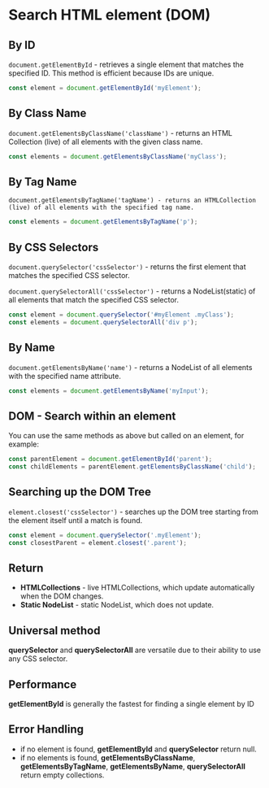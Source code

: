 # Search HTML element (DOM) #

## By ID ##

`document.getElementById` - retrieves a single element that matches the specified ID.
This method is efficient because IDs are unique.

````javascript
const element = document.getElementById('myElement');
````

## By Class Name ## 

`document.getElementsByClassName('className')` - returns an HTML Collection (live) of all elements
with the given class name.

````javascript
const elements = document.getElementsByClassName('myClass');
````

## By Tag Name ##

`document.getElementsByTagName('tagName') - returns an HTMLCollection (live) of all elements with the specified tag name.`

````javascript
const elements = document.getElementsByTagName('p');
````

## By CSS Selectors ##

`document.querySelector('cssSelector')` - returns the first element that matches the specified CSS selector.

`document.querySelectorAll('cssSelector')` - returns a NodeList(static) of all elements that match the specified CSS
selector.

````javascript
const element = document.querySelector('#myElement .myClass');
const elements = document.querySelectorAll('div p');
````

## By Name ##

`document.getElementsByName('name')` - returns a NodeList of all elements with the specified name attribute.

````javascript
const elements = document.getElementsByName('myInput');
````

## DOM - Search within an element ##

You can use the same methods as above but called on an element, for example:

````javascript
const parentElement = document.getElementById('parent');
const childElements = parentElement.getElementsByClassName('child');
````

## Searching up the DOM Tree ##

`element.closest('cssSelector')` - searches up the DOM tree starting from the element itself until a match is found.

````javascript
const element = document.querySelector('.myElement');
const closestParent = element.closest('.parent');
````

## Return ##

* **HTMLCollections** - live HTMLCollections, which update automatically when the DOM changes.
* **Static NodeList** - static NodeList, which does not update.

## Universal method ##

**querySelector** and **querySelectorAll** are versatile due to their ability to use any CSS selector.

## Performance ##

**getElementById** is generally the fastest for finding a single element by ID

## Error Handling ##

* if no element is found, **getElementById** and **querySelector** return null.
* if no elements is found, **getElementsByClassName**, **getElementsByTagName**, **getElementsByName**,
  **querySelectorAll** return empty collections.